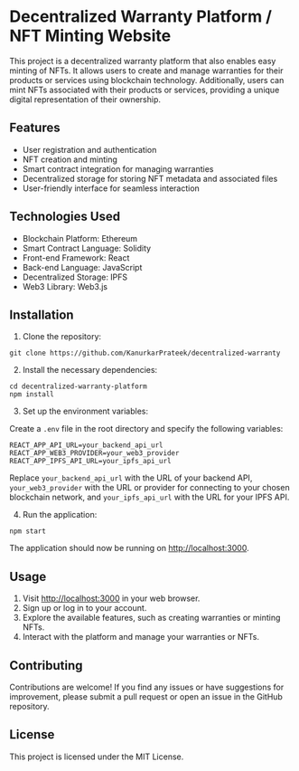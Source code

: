 <!DOCTYPE html>
<html>

<head>
  <title>Decentralized Warranty Platform / NFT Minting Website</title>
</head>

<body>
  <h1>Decentralized Warranty Platform / NFT Minting Website</h1>

  <p>This project is a decentralized warranty platform that also enables easy minting of NFTs. It allows users to create and manage warranties for their products or services using blockchain technology. Additionally, users can mint NFTs associated with their products or services, providing a unique digital representation of their ownership.</p>

  <h2>Features</h2>
  <ul>
    <li>User registration and authentication</li>
    <li>NFT creation and minting</li>
    <li>Smart contract integration for managing warranties</li>
    <li>Decentralized storage for storing NFT metadata and associated files</li>
    <li>User-friendly interface for seamless interaction</li>
  </ul>

  <h2>Technologies Used</h2>
  <ul>
    <li>Blockchain Platform: Ethereum</li>
    <li>Smart Contract Language: Solidity</li>
    <li>Front-end Framework: React</li>
    <li>Back-end Language: JavaScript</li>
    <li>Decentralized Storage: IPFS</li>
    <li>Web3 Library: Web3.js</li>
  </ul>

  <h2>Installation</h2>
  <ol>
    <li>Clone the repository:</li>
  </ol>

  <pre><code>git clone https://github.com/KanurkarPrateek/decentralized-warranty</code></pre>

  <ol start="2">
    <li>Install the necessary dependencies:</li>
  </ol>

  <pre><code>cd decentralized-warranty-platform
npm install</code></pre>

  <ol start="3">
    <li>Set up the environment variables:</li>
  </ol>

  <p>Create a <code>.env</code> file in the root directory and specify the following variables:</p>

  <pre><code>REACT_APP_API_URL=your_backend_api_url
REACT_APP_WEB3_PROVIDER=your_web3_provider
REACT_APP_IPFS_API_URL=your_ipfs_api_url</code></pre>

  <p>Replace <code>your_backend_api_url</code> with the URL of your backend API, <code>your_web3_provider</code> with the URL or provider for connecting to your chosen blockchain network, and <code>your_ipfs_api_url</code> with the URL for your IPFS API.</p>

  <ol start="4">
    <li>Run the application:</li>
  </ol>

  <pre><code>npm start</code></pre>

  <p>The application should now be running on <a href="http://localhost:3000">http://localhost:3000</a>.</p>

  <h2>Usage</h2>
  <ol>
    <li>Visit <a href="http://localhost:3000">http://localhost:3000</a> in your web browser.</li>
    <li>Sign up or log in to your account.</li>
    <li>Explore the available features, such as creating warranties or minting NFTs.</li>
    <li>Interact with the platform and manage your warranties or NFTs.</li>
  </ol>

  <h2>Contributing</h2>
  <p>Contributions are welcome! If you find any issues or have suggestions for improvement, please submit a pull request or open an issue in the GitHub repository.</p>

  <h2>License</h2>
  <p>This project is licensed under the MIT License.</p>

</body>

</html>


